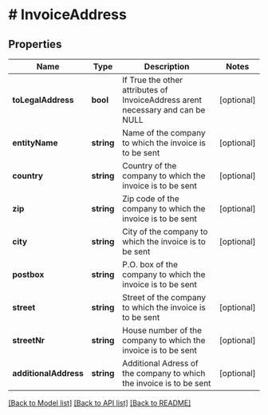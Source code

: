 # # InvoiceAddress

## Properties

Name | Type | Description | Notes
------------ | ------------- | ------------- | -------------
**toLegalAddress** | **bool** | If True the other attributes of InvoiceAddress arent necessary and can be NULL | [optional]
**entityName** | **string** | Name of the company to which the invoice is to be sent | [optional]
**country** | **string** | Country of the company to which the invoice is to be sent | [optional]
**zip** | **string** | Zip code of the company to which the invoice is to be sent | [optional]
**city** | **string** | City of the company to which the invoice is to be sent | [optional]
**postbox** | **string** | P.O. box of the company to which the invoice is to be sent || Can be NULL | [optional]
**street** | **string** | Street of the company to which the invoice is to be sent | [optional]
**streetNr** | **string** | House number of the company to which the invoice is to be sent | [optional]
**additionalAddress** | **string** | Additional Adress of the company to which the invoice is to be sent | [optional]

[[Back to Model list]](../../README.md#models) [[Back to API list]](../../README.md#endpoints) [[Back to README]](../../README.md)
